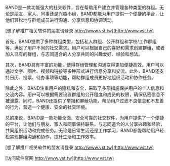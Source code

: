BAND是一款功能强大的社交软件，旨在帮助用户建立并管理各种类型的群组。无论是朋友、家人、同事还是兴趣小组，BAND都能为用户提供一个便捷的平台，让他们轻松地与群组成员进行沟通、分享信息和协调活动。

[想了解推广相关软件的朋友请登录 http://www.vst.tw](http://www.vst.tw)

首先，BAND提供了多种群组类型，包括私人群组、公开群组和学校/工作群组等，满足了用户不同的社交需求。用户可以根据自己的喜好和需求创建群组，或者加入已有的群组，与志同道合的人分享共同的兴趣爱好、经验和想法。

其次，BAND具有丰富的功能，使得群组管理和沟通变得更加便捷高效。用户可以通过文字、图片、视频和链接等多种形式进行信息分享和交流。此外，BAND还支持日历、投票、待办事项等功能，帮助群组成员更好地组织活动和协作任务。

除此之外，BAND注重用户的隐私和安全，采取了多项措施保护用户的个人信息和交流内容。用户可以根据需要设置群组的公开程度和成员的权限，确保私密信息不被泄露。同时，BAND还提供了举报和屏蔽功能，帮助用户过滤不良信息和不友善的行为，营造一个健康、安全的社交环境。

总的来说，BAND是一款功能全面、安全可靠的社交软件，为用户提供了一个便捷的平台，让他们与朋友、家人和同事保持联系，与志同道合的人分享兴趣和经验，共同组织活动和完成任务。无论是日常生活还是工作学习，BAND都能帮助用户轻松实现群组沟通和协作，提升生活和工作效率。

[想了解推广相关软件的朋友请登录 http://www.vst.tw](http://www.vst.tw)


[访问软件官网 http://www.vst.tw](http://www.vst.tw)
